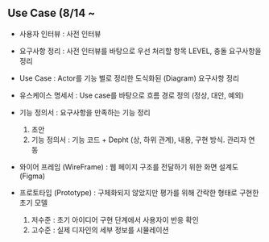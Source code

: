 ## Use Case (8/14 ~

* 사용자 인터뷰 : 사전 인터뷰
* 요구사항 정리 : 사전 인터뷰를 바탕으로 우선 처리할 항목 LEVEL, 충돌 요구사항을 정리 
* Use Case : Actor를 기능 별로 정리한 도식화된 (Diagram) 요구사항 정리
* 유스케이스 명세서 : Use case를 바탕으로 흐름 경로 정의 (정상, 대안, 예외)

* 기능 정의서 : 요구사항을 만족하는 기능 정리
    1. 초안
    2. 기능 정의서 : 기능 코드 + Depht (상, 하위 관계), 내용, 구현 방식. 관리자 연동
 
* 와이어 프레임 (WireFrame) : 웹 페이지 구조를 전달하기 위한 화면 설계도 (Figma)

* 프로토타입 (Prototype) : 구체화되지 않았지만 평가를 위해 간락한 형태로 구현한 초기 모델
   1. 저수준 : 초기 아이디어 구현 단계에서 사용자이 반응 확인
   2. 고수준 : 실제 디자인의 세부 정보를 시뮬레이션
